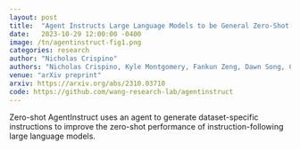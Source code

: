 ```yaml
---
layout: post
title:  "Agent Instructs Large Language Models to be General Zero-Shot Reasoners"
date:   2023-10-29 12:00:00 -0400
image: /tn/agentinstruct-fig1.png
categories: research
author: "Nicholas Crispino"
authors: "Nicholas Crispino, Kyle Montgomery, Fankun Zeng, Dawn Song, Chenguang Wang"
venue: "arXiv preprint"
arxiv: https://arxiv.org/abs/2310.03710
code: https://github.com/wang-research-lab/agentinstruct
---
```


Zero-shot AgentInstruct uses an agent to generate dataset-specific instructions to improve the zero-shot performance of instruction-following large language models.